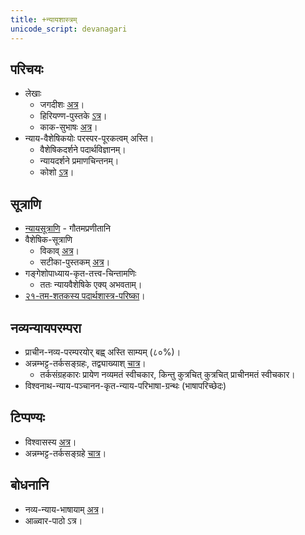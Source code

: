 ```yaml
---
title: +न्यायशास्त्रम्
unicode_script: devanagari
---
```


## परिचयः
- लेखाः
    - जगदीशः [अत्र](https://archive.org/stream/in.ernet.dli.2015.31521/2015.31521.Hindu-Realism-Being-An-Introduction-To-The-Metaphysics-Of-Nyayya-vaisheshika-System-Of-Philosophy#page/n79/mode/2up)।
    - हिरियण्ण-पुस्तके [ऽत्र](https://archive.org/stream/OutlinesOfIndianPhilosophyByM.Hiriyanna/Outlines%20of%20Indian%20Philosophy%20by%20M.%20Hiriyanna#page/n231/mode/2up)।
    - काक-सुभाषः [अत्र](https://archive.org/stream/arxiv-physics0310001/physics0310001#page/n12/mode/1up)।
- न्याय-वैशेषिकयोः परस्पर-पूरकत्वम् अस्ति।
    - वैशेषिकदर्शने पदार्थविज्ञानम्।
    - न्यायदर्शने प्रमाणचिन्तनम्।
    - कोशो [ऽत्र](https://archive.org/details/nyayakosa)।  

## सूत्राणि
- [न्यायसूत्राणि](https://sa.wikibooks.org/wiki/%E0%A4%A8%E0%A5%8D%E0%A4%AF%E0%A4%BE%E0%A4%AF%E0%A4%B8%E0%A5%82%E0%A4%A4%E0%A5%8D%E0%A4%B0) \- गौतमप्रणीतानि
- वैशेषिक-सूत्राणि
    - विकाव् [अत्र](https://sa.wikibooks.org/wiki/%E0%A4%B5%E0%A5%88%E0%A4%B6%E0%A5%87%E0%A4%B7%E0%A4%BF%E0%A4%95%E0%A4%B8%E0%A5%82%E0%A4%A4%E0%A5%8D%E0%A4%B0%E0%A4%AE%E0%A5%8D)।
    - सटीका-पुस्तकम् [अत्र](https://archive.org/stream/in.ernet.dli.2015.274624/2015.274624.Vaisheshika-Darshana#page/n43/mode/2up)।
- गङ्गेशोपाध्याय-कृत-तत्त्व-चिन्तामणिः
    - ततः न्यायवैशेषिके एक्य् अभवताम्।
- [२१-तम-शतकस्य पदार्थशास्त्र-परिष्का](https://docs.google.com/document/d/1KWa2ZqOCqdeYC3I0-Sf6ywua2__WDpKgW1IRFkcXb7A/edit#)।

## नव्यन्यायपरम्परा
- प्राचीन-नव्य-परम्परयोर्‌ बह्व् अस्ति साम्यम् (८०%)।  
- अन्नम्भट्ट-तर्कसङ्ग्रहः, तद्व्याख्याश् [चात्र](tarkasangrahaH/)।
    - तर्कसंग्रहकारः प्रायेण नव्यमतं स्वीचकार, किन्तु कुत्रचित् कुत्रचित् प्राचीनमतं स्वीचकार।  
- विश्वनाथ-न्याय-पञ्चानन-कृत-न्याय-परिभाषा-ग्रन्थः (भाषापरिच्छेदः)

## टिप्पण्यः
- विश्वासस्य [अत्र](https://docs.google.com/spreadsheets/d/1Q4C4b7yHeK-3fwgAPCdSTRjPIJFEN2NLBKObH9AC-dU/edit#gid=950757355)।
- अन्नम्भट्ट-तर्कसङ्ग्रहे [चात्र](https://sites.google.com/site/samskrtamsfo/darsanam/nyayashastram/tarkasangrahah.1586341761225)।

## बोधनानि
- नव्य-न्याय-भाषायाम् [अत्र](https://www.youtube.com/watch?v=ioLl9gGSAo4)।
- आळ्वार-पाठो ऽत्र।